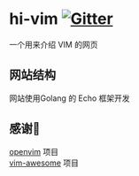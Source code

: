 # hi-vim [![Gitter](https://badges.gitter.im/hi-vim/hi-vim.svg)](https://gitter.im/hi-vim/hi-vim?utm_source=badge&utm_medium=badge&utm_campaign=pr-badge)
一个用来介绍 VIM 的网页

## 网站结构
网站使用Golang 的 Echo 框架开发

## 感谢🙏
[openvim](https://github.com/egaga/openvim) 项目  
[vim-awesome](https://github.com/vim-awesome/vim-awesome) 项目
